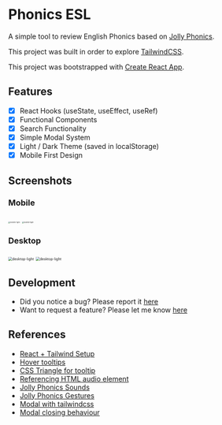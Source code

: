 # Phonics ESL

A simple tool to review English Phonics based on [Jolly Phonics](http://jollyreading.com/introduction-to-jolly-phonics/).

This project was built in order to explore [TailwindCSS](https://tailwindcss.com/).

This project was bootstrapped with [Create React App](https://github.com/facebook/create-react-app).

## Features

- [x] React Hooks (useState, useEffect, useRef)
- [x] Functional Components
- [x] Search Functionality
- [x] Simple Modal System
- [x] Light / Dark Theme (saved in localStorage)
- [x] Mobile First Design

## Screenshots

### Mobile

<img src="/Users/neon/Documents/SourceTree/phonics-esl/assets/mobile-light.jpg" alt="mobile-light" style="zoom:25%;" />



<img src="/Users/neon/Documents/SourceTree/phonics-esl/assets/mobile-dark.jpg" alt="mobile-light" style="zoom:25%;" />

### Desktop

<img src="/Users/neon/Documents/SourceTree/phonics-esl/assets/desktop-light.png" alt="desktop-light" style="zoom:50%;" />



<img src="/Users/neon/Documents/SourceTree/phonics-esl/assets/desktop-dark.png" alt="desktop-light" style="zoom:50%;" />

## Development

- Did you notice a bug? Please report it [here](https://github.com/yougotwill/phonics-esl/issues/new?labels=bug&template=bug_report.md)
- Want to request a feature? Please let me know [here](https://github.com/yougotwill/motii/issues/new?labels=enhancement&template=feature_request.md')

## References

- [React + Tailwind Setup](https://medium.com/quick-code/tailwind-react-typescript-a0317155e5ee)
- [Hover tooltips](https://github.com/Cosbgn/tailwindcss-tooltips/blob/master/README.md)
- [CSS Triangle for tooltip](https://dev.to/adriantwarog/learn-how-to-make-a-triangle-in-css-once-and-for-all-2pfe)
- [Referencing HTML audio element](https://reactjs.org/docs/hooks-reference.html#useref)
- [Jolly Phonics Sounds](https://www.jollylearning.co.uk/resource-bank/learn-the-letter-sounds/)
- [Jolly Phonics Gestures](https://www.jollylearning.co.uk/resource-bank/jolly-phonics-actions/)
- [Modal with tailwindcss](https://codeburst.io/creating-a-modal-dialog-with-tailwind-css-42722c9aea4f)
- [Modal closing behaviour](https://stackoverflow.com/questions/37573608/how-to-make-modal-close-on-click-outside/37573735)
